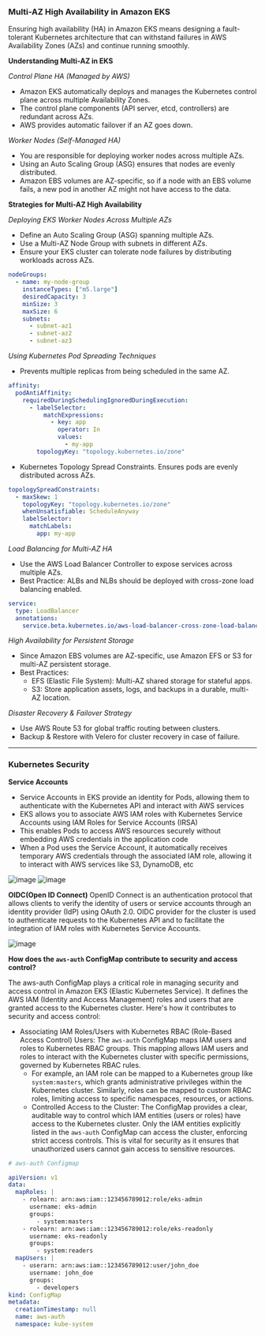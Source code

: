 ### Multi-AZ High Availability in Amazon EKS ###
Ensuring high availability (HA) in Amazon EKS means designing a fault-tolerant Kubernetes architecture that can withstand failures in AWS Availability Zones (AZs) and continue running smoothly.

**Understanding Multi-AZ in EKS**

*Control Plane HA (Managed by AWS)*
- Amazon EKS automatically deploys and manages the Kubernetes control plane across multiple Availability Zones.
- The control plane components (API server, etcd, controllers) are redundant across AZs.
- AWS provides automatic failover if an AZ goes down.

*Worker Nodes (Self-Managed HA)*
- You are responsible for deploying worker nodes across multiple AZs.
- Using an Auto Scaling Group (ASG) ensures that nodes are evenly distributed.
- Amazon EBS volumes are AZ-specific, so if a node with an EBS volume fails, a new pod in another AZ might not have access to the data.

**Strategies for Multi-AZ High Availability**

*Deploying EKS Worker Nodes Across Multiple AZs*
- Define an Auto Scaling Group (ASG) spanning multiple AZs.
- Use a Multi-AZ Node Group with subnets in different AZs.
- Ensure your EKS cluster can tolerate node failures by distributing workloads across AZs.
```yaml
nodeGroups:
  - name: my-node-group
    instanceTypes: ["m5.large"]
    desiredCapacity: 3
    minSize: 3
    maxSize: 6
    subnets:
      - subnet-az1
      - subnet-az2
      - subnet-az3
```

*Using Kubernetes Pod Spreading Techniques*
- Prevents multiple replicas from being scheduled in the same AZ.
```yaml
affinity:
  podAntiAffinity:
    requiredDuringSchedulingIgnoredDuringExecution:
      - labelSelector:
          matchExpressions:
            - key: app
              operator: In
              values:
                - my-app
        topologyKey: "topology.kubernetes.io/zone"
```
- Kubernetes Topology Spread Constraints. Ensures pods are evenly distributed across AZs.
```yaml
topologySpreadConstraints:
  - maxSkew: 1
    topologyKey: "topology.kubernetes.io/zone"
    whenUnsatisfiable: ScheduleAnyway
    labelSelector:
      matchLabels:
        app: my-app
```

*Load Balancing for Multi-AZ HA*
- Use the AWS Load Balancer Controller to expose services across multiple AZs.
- Best Practice: ALBs and NLBs should be deployed with cross-zone load balancing enabled.
```yaml
service:
  type: LoadBalancer
  annotations:
    service.beta.kubernetes.io/aws-load-balancer-cross-zone-load-balancing-enabled: "true"
```

*High Availability for Persistent Storage*
- Since Amazon EBS volumes are AZ-specific, use Amazon EFS or S3 for multi-AZ persistent storage.
- Best Practices:
  - EFS (Elastic File System): Multi-AZ shared storage for stateful apps.
  - S3: Store application assets, logs, and backups in a durable, multi-AZ location.

*Disaster Recovery & Failover Strategy*
- Use AWS Route 53 for global traffic routing between clusters.
- Backup & Restore with Velero for cluster recovery in case of failure.

---

### Kubernetes Security ###

**Service Accounts**
- Service Accounts in EKS provide an identity for Pods, allowing them to authenticate with the Kubernetes API and interact with AWS services
- EKS allows you to associate AWS IAM roles with Kubernetes Service Accounts using IAM Roles for Service Accounts (IRSA)
- This enables Pods to access AWS resources securely without embedding AWS credentials in the application code
- When a Pod uses the Service Account, it automatically receives temporary AWS credentials through the associated IAM role, allowing it to interact with AWS services like S3, DynamoDB, etc

![image](https://github.com/user-attachments/assets/1eeca5ea-e652-4c31-884c-3f44929b38b2) ![image](https://github.com/user-attachments/assets/5d260bef-06fd-4356-9030-81b10067fff7)

**OIDC(Open ID Connect)**
OpenID Connect is an authentication protocol that allows clients to verify the identity of users or service accounts through an identity provider (IdP) using OAuth 2.0. OIDC provider for the cluster is used to authenticate requests to the Kubernetes API
and to facilitate the integration of IAM roles with Kubernetes Service Accounts.

![image](https://github.com/user-attachments/assets/b548eb8c-cd18-40da-85d6-bb7fc3961d9e)

**How does the `aws-auth` ConfigMap contribute to security and access control?**

The aws-auth ConfigMap plays a critical role in managing security and access control in Amazon EKS (Elastic Kubernetes Service). It defines the AWS IAM (Identity and Access Management) roles and users that are granted access to the Kubernetes cluster. Here's how it contributes to security and access control:
- Associating IAM Roles/Users with Kubernetes RBAC (Role-Based Access Control) Users:  The `aws-auth` ConfigMap maps IAM users and roles to Kubernetes RBAC groups. This mapping allows IAM users and roles to interact with the Kubernetes cluster with specific permissions, governed by Kubernetes RBAC rules.
  - For example, an IAM role can be mapped to a Kubernetes group like `system:masters`, which grants administrative privileges within the Kubernetes cluster. Similarly, roles can be mapped to custom RBAC roles, limiting access to specific namespaces, resources, or actions.
  - Controlled Access to the Cluster: The ConfigMap provides a clear, auditable way to control which IAM entities (users or roles) have access to the Kubernetes cluster. Only the IAM entities explicitly listed in the `aws-auth` ConfigMap can access the cluster, enforcing strict access controls. This is vital for security as it ensures that unauthorized users cannot gain access to sensitive resources.

```yaml
# aws-auth Configmap

apiVersion: v1
data:
  mapRoles: |
    - rolearn: arn:aws:iam::123456789012:role/eks-admin
      username: eks-admin
      groups:
        - system:masters
    - rolearn: arn:aws:iam::123456789012:role/eks-readonly
      username: eks-readonly
      groups:
        - system:readers
  mapUsers: |
    - userarn: arn:aws:iam::123456789012:user/john_doe
      username: john_doe
      groups:
        - developers
kind: ConfigMap
metadata:
  creationTimestamp: null
  name: aws-auth
  namespace: kube-system
```

